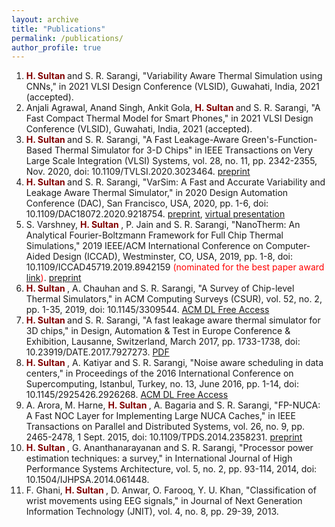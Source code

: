 ```yaml
---
layout: archive
title: "Publications"
permalink: /publications/
author_profile: true
---
```

<ol>
  <li>
<b> <span  style="color: Maroon;"> H. Sultan </span> </b> and S. R. Sarangi, "Variability Aware Thermal Simulation using CNNs,"
in 2021 VLSI Design Conference (VLSID), Guwahati, India, 2021 (accepted).
</li>
  <li>
  Anjali Agrawal, Anand Singh, Ankit Gola, <b><span  style="color: Maroon;"> H. Sultan </span> </b> and S. R. Sarangi, "A Fast Compact Thermal Model for Smart Phones,"
in 2021 VLSI Design Conference (VLSID), Guwahati, India, 2021 (accepted).
</li>
  <li>
<b> <span  style="color: Maroon;"> H. Sultan </span> </b> and S. R. Sarangi, "A Fast Leakage-Aware Green's-Function-Based Thermal Simulator for 3-D Chips"
in IEEE Transactions on Very Large Scale Integration (VLSI) Systems, vol. 28, no. 11, pp. 2342-2355, Nov. 2020, doi: 10.1109/TVLSI.2020.3023464.
  <a href = "files/thermopt3dTVLSI.pdf" class = pdf title="&copy;20XX IEEE.  Personal use of this material is permitted.  Permission from IEEE must be obtained for all other uses, in any current or future media, including reprinting/republishing this material for advertising or promotional purposes, creating new collective works, for resale or redistribution to servers or lists, or reuse of any copyrighted component of this work in other works.
">preprint</a>
</li>
  <li>
<b> <span  style="color: Maroon;"> H. Sultan </span> </b> and S. R. Sarangi, "VarSim: A Fast and Accurate Variability and Leakage Aware Thermal Simulator,"
in 2020 Design Automation Conference (DAC), San Francisco, USA, 2020, pp. 1-6, doi: 10.1109/DAC18072.2020.9218754.
  <a href = "files/tempml.pdf" class = pdf>preprint</a>, 
  <a href = "files/varsim.mp4" class = pdf>virtual presentation</a>
</li>
  <li>S. Varshney, <b> <span  style="color: Maroon;"> H. Sultan </span> </b>, P. Jain and S. R. Sarangi, "NanoTherm: An Analytical Fourier-Boltzmann Framework for Full Chip Thermal Simulations," 
2019 IEEE/ACM International Conference on Computer-Aided Design (ICCAD), Westminster, CO, USA, 2019, pp. 1-8, doi: 10.1109/ICCAD45719.2019.8942159 <span  style="color: red;"> (nominated for the best paper award <a href = "https://web.archive.org/web/20200727223548/https://iccad.com/event_details?id=283-10-B">link</a>)</span>.
  <a href = "files/singsource.pdf" class = pdf>preprint</a>
  </li>
  <li><b> <span  style="color: Maroon;"> H. Sultan </span> </b>, A. Chauhan and S. R. Sarangi, "A Survey of Chip-level Thermal Simulators,"
 in ACM Computing Surveys (CSUR), vol. 52, no. 2, pp. 1-35, 2019, doi: 10.1145/3309544.
 <a href = "https://dl.acm.org/doi/10.1145/3309544?cid=89558916757" class = pdf title="You can access the PDF for free by following this ACM Authorizer link">ACM DL Free Access</a>
 </li>

  <li><b> <span  style="color: Maroon;"> H. Sultan </span> </b> and S. R. Sarangi, "A fast leakage aware thermal simulator for 3D chips,"
in Design, Automation & Test in Europe Conference & Exhibition, Lausanne, Switzerland, March 2017, pp. 1733-1738, doi: 10.23919/DATE.2017.7927273.
 <a href = "https://dl.acm.org/doi/pdf/10.5555/3130379.3130784" class = pdf >PDF</a>
  </li>

  <li><b> <span  style="color: Maroon;"> H. Sultan </span> </b>, A. Katiyar and S. R. Sarangi, "Noise aware scheduling in data centers," 
in Proceedings of the 2016 International Conference on Supercomputing, Istanbul, Turkey, no. 13, June 2016, pp. 1-14, doi: 10.1145/2925426.2926268.
  <a href = " https://dl.acm.org/doi/10.1145/2925426.2926268?cid=89558916757" class = pdf title = "You can access the PDF for free by following this ACM Authorizer link"> ACM DL Free Access</a>
  </li>

  <li>A. Arora, M. Harne, <b> <span  style="color: Maroon;"> H. Sultan </span> </b>, A. Bagaria and S. R. Sarangi, "FP-NUCA: A Fast NOC Layer for Implementing Large NUCA Caches," 
in IEEE Transactions on Parallel and Distributed Systems, vol. 26, no. 9, pp. 2465-2478, 1 Sept. 2015, doi: 10.1109/TPDS.2014.2358231.
  <a href = "files/FPNuca.pdf" class = pdf >preprint</a>
</li>
  <li> <b> <span  style="color: Maroon;"> H. Sultan </span> </b>, G. Ananthanarayanan and S. R. Sarangi, "Processor power estimation techniques: a survey," 
in International Journal of High Performance Systems Architecture, vol. 5, no. 2, pp. 93-114, 2014, doi: 10.1504/IJHPSA.2014.061448.
</li>
  <li>F. Ghani, <b> <span  style="color: Maroon;"> H. Sultan </span> </b>, D. Anwar, O. Farooq, Y. U. Khan, "Classification of wrist movements using EEG signals," 
in Journal of Next Generation Information Technology (JNIT), vol. 4, no. 8, pp. 29-39, 2013. </li>
</ol>
